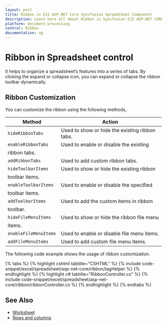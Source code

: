 ```yaml
---
layout: post
title: Ribbon in EJ2 ASP.NET Core Syncfusion Spreadsheet Component
description: Learn here all about Ribbon in Syncfusion EJ2 ASP.NET CORE Spreadsheet component of Syncfusion Essential JS 2 and more.
platform: document-processing
control: Ribbon
documentation: ug
---
```



# Ribbon in Spreadsheet control

It helps to organize a spreadsheet’s features into a series of tabs. By clicking the expand or collapse icon, you can expand or collapse the ribbon toolbar dynamically.

## Ribbon Customization

You can customize the ribbon using the following methods,

| Method | Action |
|-------|---------|
| `hideRibbonTabs` | Used to show or hide the existing ribbon tabs. |
| `enableRibbonTabs` | Used to enable or disable the existing
ribbon tabs. |
| `addRibbonTabs` | Used to add custom ribbon tabs. |
| `hideToolbarItems`| Used to show or hide the existing ribbon
toolbar items. |
| `enableToolbarItems` | Used to enable or disable the specified
toolbar items. |
| `addToolbarItems` | Used to add the custom items in ribbon
toolbar. |
| `hideFileMenuItems` | Used to show or hide the ribbon file menu
items. |
| `enableFileMenuItems`| Used to enable or disable file menu items. |
| `addFileMenuItems`| Used to add custom file menu items. |

The following code example shows the usage of ribbon customization.

{% tabs %}
{% highlight cshtml tabtitle="CSHTML" %}
{% include code-snippet/excel/spreadsheet/asp-net-core/ribbon/tagHelper %}
{% endhighlight %}
{% highlight c# tabtitle="RibbonController.cs" %}
{% include code-snippet/excel/spreadsheet/asp-net-core/ribbon/ribbonController.cs %}
{% endhighlight %}
{% endtabs %}



## See Also

* [Worksheet](./worksheet)
* [Rows and columns](./rows-and-columns)

